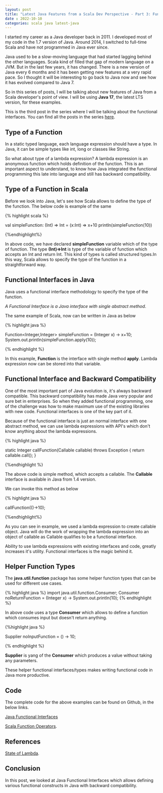```yaml
---
layout: post
title: "Latest Java Features from a Scala Dev Perspective - Part 3: Functional Interfaces"
date : 2022-10-10
categories: scala java latest-java
---
```

I started my career as a Java developer back in 2011. I  developed most of my code in the 1.7 version of Java. Around 2014, I switched to full-time Scala and have not programmed in Java ever since.

Java used to be a slow-moving language that had started lagging behind the other languages. Scala kind of filled that gap of modern language on a JVM. But in the last few years, it has changed. There is a new version of Java every 6 months and it has been getting new features at a very rapid pace. So I thought it will be interesting to go back to Java now and see how it has evolved compared to Java 7.

So in this series of posts, I will be talking about new features of Java from a Scala developer's point of view. I will be using **Java 17**, the latest LTS version, for these examples.

This is the third post in the series where I will be talking about the functional interfaces. You can find all the posts in the series [here](/categories/latest-java).


## Type of a Function

In a static typed language, each language expression should have a type. In Java, it can be simple types like int, long or classes like String.

So what about type of a lambda expression? A lambda expression is an anonymous function which holds definition of the function. This is an important aspect to understand, to know how Java integrated the functional programming this late into language and still has backward compatibility. 

## Type of a Function in Scala

Before we look into Java, let's see how Scala allows to define the type of the function. The below code is example of the same

{% highlight scala %}

val simpleFunction: (Int) => Int = (x:Int) => x+10
println(simpleFunction(10))

{%endhighlight%}

In above code, we have declared **simpleFunction** variable which of the type of function. The type **(Int)=>Int** is type of the variable of function which accepts an Int and return Int. This kind of types is called structured types.In this way, Scala allows to specify the type of the function in a straightforward way.

## Functional Interfaces in Java

Java uses a functional interface methodology to specify the type of the function. 

_A Functional Interface is a Java interface with single abstract method_. 

The same example of Scala, now can be written in Java as below 

{% highlight java %}

Function<Integer,Integer> simpleFunction = (Integer x) -> x+10;
System.out.println(simpleFunction.apply(10));

{% endhighlight %}

In this example, **Function** is the interface with single method **apply**. Lambda expression now can be stored into that variable.

## Functional Interface and Backward Compatibility

One of the most important part of Java evolution is, it's always backward compatible. This backward compatibility has made Java very popular and sure bet in enterprises. So when they added functional programming, one of the challenge was how to make maximum use of the existing libraries with new code. Functional interfaces is one of the key part of it.

Because of the functional interface is just an normal interface with one abstract method, we can use lambda expressions with API's which don't know anything about the lambda expressions.

{% highlight java %}

static Integer callFunction(Callable<Integer> callable) throws Exception {
        return callable.call();
}

{%endhighlight %}

The above code is simple method, which accepts a callable. The **Callable** interface is available in Java from 1.4 version.

We can invoke this method as below 

{% highlight java %}

callFunction(()->10);

{%endhighlight%}

As you can see in example, we used a lambda expression to create callable object. Java will do the work of wrapping the lambda expression into an object of callable as Callable qualifies to be a functional interface.

Ability to use lambda expressions with existing interfaces and code, greatly increases it's utility. Functional interfaces is the magic behind it.

## Helper Function Types

The **java.util.function** package has some helper function types that can be used for different use cases.

{% highlight java %}
import java.util.function.Consumer;
Consumer<Integer> noReturnFunction = (Integer x) -> System.out.println(10);
{% endhighlight %}

In above code uses a type **Consumer** which allows to define a function which consumes input but doesn't return anything.

{%highlight java %}

 Supplier<Integer> noInputFunction =  () -> 10;

{% endhighlight %}

**Supplier** is yang of the **Consumer** which produces a value without taking any parameters.

These helper functional interfaces/types makes writing functional code in Java more productive.

## Code


The complete code for the above examples can be found on Github, in the below links.

[Java Functional Interfaces](https://github.com/phatak-dev/latest-java/blob/master/src/main/java/com/madhu/lambdas/FunctionInterfaces.java)

[Scala Function Operators](https://github.com/phatak-dev/latest-java/blob/master/src/main/scala/com/madhu/functional/FunctionalOperators.scala).


## References

[State of Lambda](http://cr.openjdk.java.net/~briangoetz/lambda/lambda-state-4.html).

## Conclusion

In this post, we looked at Java Functional Interfaces which allows defining various functional constructs in Java with backward compatibility.
